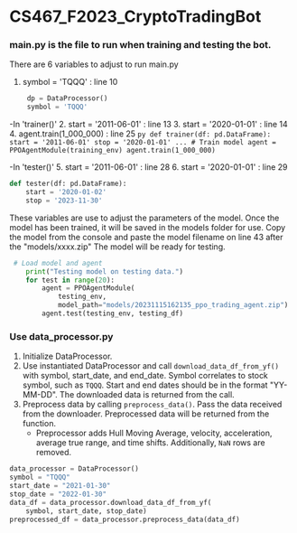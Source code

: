 # CS467_F2023_CryptoTradingBot

### main.py is the file to run when training and testing the bot.
There are 6 variables to adjust to run main.py 

1. symbol = 'TQQQ' : line 10
   ```py
    dp = DataProcessor()
    symbol = 'TQQQ'
   ```

-In 'trainer()'
2. start = '2011-06-01' : line 13
3. start = '2020-01-01' : line 14
4. agent.train(1_000_000) : line 25
    ```py
    def trainer(df: pd.DataFrame):
        start = '2011-06-01'
        stop = '2020-01-01'
        ...
        # Train model
        agent = PPOAgentModule(training_env)
        agent.train(1_000_000)
    ```

-In 'tester()'
5. start = '2011-06-01' : line 28
6. start = '2020-01-01' : line 29
```py
def tester(df: pd.DataFrame):
    start = '2020-01-02'
    stop = '2023-11-30'
```

These variables are use to adjust the parameters of the model. Once the model has been trained, it will be saved in the models folder for use. Copy the model from the console and paste the model filename on line 43 after the "models/xxxx.zip" The model will be ready for testing. 

```py
 # Load model and agent
    print("Testing model on testing data.")
    for test in range(20):
        agent = PPOAgentModule(
            testing_env,
            model_path="models/20231115162135_ppo_trading_agent.zip")
        agent.test(testing_env, testing_df)
```


### Use data_processor.py

1. Initialize DataProcessor.
2. Use instantiated DataProcessor and call `download_data_df_from_yf()` with symbol, start_date, and end_date. Symbol correlates to stock symbol, such as `TQQQ`. Start and end dates should be in the format "YY-MM-DD". The downloaded data is returned from the call.
3. Preprocess data by calling `preprocess_data()`. Pass the data received from the downloader. Preprocessed data will be returned from the function.
    + Preprocessor adds Hull Moving Average, velocity, acceleration, average true range, and time shifts. Additionally, `NaN` rows are removed.

```py
data_processor = DataProcessor()
symbol = "TQQQ"
start_date = "2021-01-30"
stop_date = "2022-01-30"
data_df = data_processor.download_data_df_from_yf(
    symbol, start_date, stop_date)
preprocessed_df = data_processor.preprocess_data(data_df)
```

